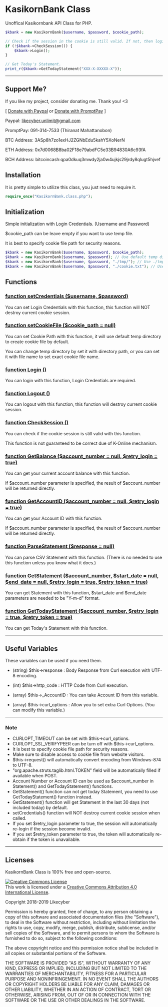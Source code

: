 # KasikornBank Class

Unoffical Kasikornbank API Class for PHP.

```php
$kbank = new KasikornBank($username, $password, $cookie_path);

// Check if the session in the cookie is still valid. If not, then login again.
if (!$kbank->CheckSession()) {
	$kbank->Login();
}

// Get Today's Statement.
print_r($kbank->GetTodayStatement("XXX-X-XXXXX-X"));

```

---

## Support Me?

If you like my project, consider donating me. Thank you! <3

[ [Donate with Paypal](https://paypal.me/likecyber) or [Donate with PromptPay](https://promptpay.io/0913147533) ]

Paypal: likecyber.unlimit@gmail.com

PromptPay: 091-314-7533 (Thiranat Mahattanobon)

BTC Address: 3ASp8h7zo1exHJ2ZGNbEdu5kahY5XoNerN

ETH Address: 0x7d0068B8ba02F18e79abdFC5e33B94830A6c93fA

BCH Address: bitcoincash:qpa0dkuq3mwdy2ja0w4ujkjs29jrdy8qlugt5hjvef

## Installation

It is pretty simple to utilize this class, you just need to require it.

```php
require_once("KasikornBank.class.php");
```

## Initialization

Simple initialization with Login Credentials. (Username and Password)

$cookie_path can be leave empty if you want to use temp file.

It is best to specify cookie file path for security reasons.

```php
$kbank = new KasikornBank($username, $password, $cookie_path);
$kbank = new KasikornBank($username, $password); // Use default temp directory for temp file.
$kbank = new KasikornBank($username, $password, "./tmp/"); // Use ./tmp/ as temp directory for temp file.
$kbank = new KasikornBank($username, $password, "./cookie.txt"); // Use ./cookie.txt for cookie file.

```
## Functions

### [function setCredentials ($username, $password)](https://github.com/likecyber/php-kasikornbank-class/blob/master/KasikornBank.class.php#L44-L49)

You can set Login Credentials with this function, this function will NOT destroy current cookie session.

### [function setCookieFile ($cookie_path = null)](https://github.com/likecyber/php-kasikornbank-class/blob/master/KasikornBank.class.php#L51-L63)

You can set Cookie Path with this function, it will use default temp directory to create cookie file by default.

You can change temp directory by set it with directory path, or you can set it with file name to set exact cookie file name.

### [function Login ()](https://github.com/likecyber/php-kasikornbank-class/blob/master/KasikornBank.class.php#L101-L122)

You can login with this function, Login Credentials are required.

### [function Logout ()](https://github.com/likecyber/php-kasikornbank-class/blob/master/KasikornBank.class.php#L124-L135)

You can logout with this function, this function will destroy current cookie session.

### [function CheckSession ()](https://github.com/likecyber/php-kasikornbank-class/blob/master/KasikornBank.class.php#L137-L140)

You can check if the cookie session is still valid with this function.

This function is not guaranteed to be correct due of K-Online mechanism.

### [function GetBalance ($account_number = null, $retry_login = true)](https://github.com/likecyber/php-kasikornbank-class/blob/master/KasikornBank.class.php#L142-L161)

You can get your current account balance with this function.

If $account_number parameter is specified, the result of $account_number will be returned directly.

### [function GetAccountID ($account_number = null, $retry_login = true)](https://github.com/likecyber/php-kasikornbank-class/blob/master/KasikornBank.class.php#L163-L183)

You can get your Account ID with this function.

If $account_number parameter is specified, the result of $account_number will be returned directly.

### [function ParseStatement ($response = null)](https://github.com/likecyber/php-kasikornbank-class/blob/master/KasikornBank.class.php#L185-L203)

You can parse CSV Statement with this function. (There is no needed to use this function unless you know what it does.)

### [function GetStatement ($account_number, $start_date = null, $end_date = null, $retry_login = true, $retry_token = true)](https://github.com/likecyber/php-kasikornbank-class/blob/master/KasikornBank.class.php#L205-L264)

You can get Statement with this function, $start_date and $end_date parameters are needed to be "Y-m-d" format.

### [function GetTodayStatement ($account_number, $retry_login = true, $retry_token = true)](https://github.com/likecyber/php-kasikornbank-class/blob/master/KasikornBank.class.php#L266-L298)

You can get Today's Statement with this function.

---

## Useful Variables
These variables can be used if you need them.

- (string) $this->response : Body Response from Curl execution with UTF-8 encoding.
- (int) $this->http_code : HTTP Code from Curl execution.

- (array) $this->_AccountID : You can take Account ID from this variable.

- (array) $this->curl_options : Allow you to set extra Curl Options. (You can modify this variable.)

---

### Note
- CURLOPT_TIMEOUT can be set with $this->curl_options.
- CURLOPT_SSL_VERIFYPEER can be turn off with $this->curl_options.
- It is best to specify cookie file path for security reasons.
- Make sure to disable access to cookie file from website visitors.
- $this->request()  will automatically convert encoding from Windows-874 to UTF-8.
- "org.apache.struts.taglib.html.TOKEN" field will be automatically filled if available when POST.
- Account Number or Account ID can be used as $account_number in Statement() and GetTodayStatement() functions.
- GetStatement() function can not get today Statement, you need to use GetTodayStatement() function instead.
- GetStatement() function will get Statement in the last 30 days (not included today) by default.
- setCredentials() function will NOT destroy current cookie session when called.
- If you set $retry_login parameter to true, the session will automatically re-login if the session become invalid.
- If you set $retry_token parameter to true, the token will automatically re-obtain if the token is unavailable.

---

## Licenses

KasikornBank Class is 100% free and open-source.

<a rel="license" href="http://creativecommons.org/licenses/by/4.0/"><img alt="Creative Commons License" style="border-width:0" src="https://i.creativecommons.org/l/by/4.0/88x31.png" /></a><br />This work is licensed under a <a rel="license" href="http://creativecommons.org/licenses/by/4.0/">Creative Commons Attribution 4.0 International License</a>.

Copyright 2018-2019 Likecyber

Permission is hereby granted, free of charge, to any person obtaining a copy of this software and associated documentation files (the "Software"), to deal in the Software without restriction, including without limitation the rights to use, copy, modify, merge, publish, distribute, sublicense, and/or sell copies of the Software, and to permit persons to whom the Software is furnished to do so, subject to the following conditions:

The above copyright notice and this permission notice shall be included in all copies or substantial portions of the Software.

THE SOFTWARE IS PROVIDED "AS IS", WITHOUT WARRANTY OF ANY KIND, EXPRESS OR IMPLIED, INCLUDING BUT NOT LIMITED TO THE WARRANTIES OF MERCHANTABILITY, FITNESS FOR A PARTICULAR PURPOSE AND NONINFRINGEMENT. IN NO EVENT SHALL THE AUTHORS OR COPYRIGHT HOLDERS BE LIABLE FOR ANY CLAIM, DAMAGES OR OTHER LIABILITY, WHETHER IN AN ACTION OF CONTRACT, TORT OR OTHERWISE, ARISING FROM, OUT OF OR IN CONNECTION WITH THE SOFTWARE OR THE USE OR OTHER DEALINGS IN THE SOFTWARE.
